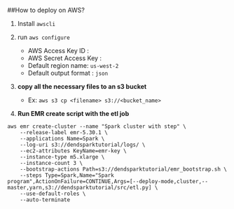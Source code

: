 ##How to deploy on AWS?

1. Install `awscli`

2. run `aws configure` 
    * AWS Access Key ID : 
    * AWS Secret Access Key : 
    * Default region name: `us-west-2`
    * Default output format : `json`
    
3. **copy all the necessary files to an s3 bucket**

    * Ex: `aws s3 cp <filename> s3://<bucket_name>`
    
    
4. **Run EMR create script with the etl job**

```
aws emr create-cluster --name "Spark cluster with step" \
    --release-label emr-5.30.1 \
    --applications Name=Spark \
    --log-uri s3://dendsparktutorial/logs/ \
    --ec2-attributes KeyName=emr-key \
    --instance-type m5.xlarge \
    --instance-count 3 \
    --bootstrap-actions Path=s3://dendsparktutorial/emr_bootstrap.sh \
    --steps Type=Spark,Name="Spark program",ActionOnFailure=CONTINUE,Args=[--deploy-mode,cluster,--master,yarn,s3://dendsparktutorial/src/etl.py] \
    --use-default-roles \
    --auto-terminate
```
